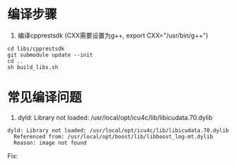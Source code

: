 # 编译步骤
1. 编译cpprestsdk (CXX需要设置为g++, export CXX="/usr/bin/g++")
```
cd libs/cpprestsdk
git submodule update --init
cd ..
sh build_libs.sh
```

# 常见编译问题
1. dyld: Library not loaded: /usr/local/opt/icu4c/lib/libicudata.70.dylib
``` 
dyld: Library not loaded: /usr/local/opt/icu4c/lib/libicudata.70.dylib
  Referenced from: /usr/local/opt/boost/lib/libboost_log-mt.dylib
  Reason: image not found
```
Fix:


